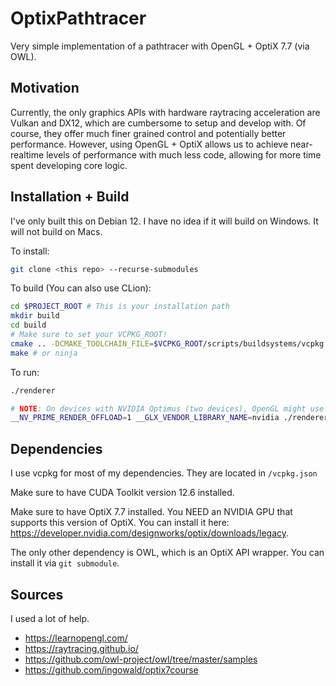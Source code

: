# OptixPathtracer

Very simple implementation of a pathtracer with OpenGL + OptiX 7.7 (via OWL).

## Motivation
Currently, the only graphics APIs with hardware raytracing acceleration are Vulkan and DX12, which are cumbersome to setup and develop with.
Of course, they offer much finer grained control and potentially better performance.
However, using OpenGL + OptiX allows us to achieve near-realtime levels of performance with much less code, allowing for more time spent developing core logic.

## Installation + Build
I've only built this on Debian 12. I have no idea if it will build on Windows. It will not build on Macs.

To install:

```bash
git clone <this repo> --recurse-submodules
```

To build (You can also use CLion):

```bash
cd $PROJECT_ROOT # This is your installation path
mkdir build
cd build
# Make sure to set your VCPKG_ROOT!
cmake .. -DCMAKE_TOOLCHAIN_FILE=$VCPKG_ROOT/scripts/buildsystems/vcpkg.cmake # -GNinja if you want
make # or ninja
```

To run:
```bash
./renderer

# NOTE: On devices with NVIDIA Optimus (two devices), OpenGL might use the non-NVIDIA gpu. To fix (at least on Linux)
__NV_PRIME_RENDER_OFFLOAD=1 __GLX_VENDOR_LIBRARY_NAME=nvidia ./renderer
```

## Dependencies
I use vcpkg for most of my dependencies. They are located in `/vcpkg.json`

Make sure to have CUDA Toolkit version 12.6 installed.

Make sure to have OptiX 7.7 installed. You NEED an NVIDIA GPU that supports this version of OptiX. You can install it here: https://developer.nvidia.com/designworks/optix/downloads/legacy.

The only other dependency is OWL, which is an OptiX API wrapper. You can install it via `git submodule`.

## Sources
I used a lot of help.
- https://learnopengl.com/
- https://raytracing.github.io/
- https://github.com/owl-project/owl/tree/master/samples
- https://github.com/ingowald/optix7course


